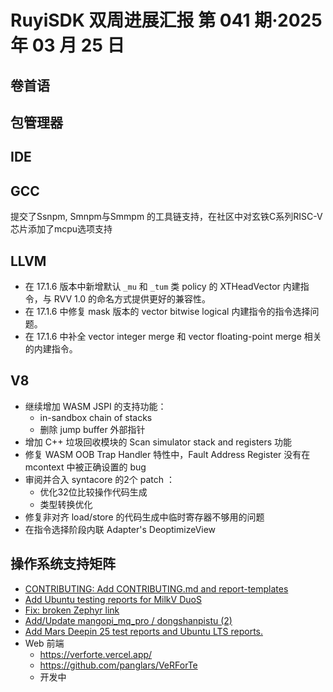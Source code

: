 # RuyiSDK 双周进展汇报  第 041 期·2025 年 03 月 25 日

## 卷首语

## 包管理器

## IDE

## GCC
提交了Ssnpm, Smnpm与Smmpm 的工具链支持，在社区中对玄铁C系列RISC-V芯片添加了mcpu选项支持

## LLVM

- 在 17.1.6 版本中新增默认 `_mu` 和 `_tum` 类 policy 的 XTHeadVector 内建指令，与 RVV 1.0 的命名方式提供更好的兼容性。
- 在 17.1.6 中修复 mask 版本的 vector bitwise logical 内建指令的指令选择问题。
- 在 17.1.6 中补全 vector integer merge 和 vector floating-point merge 相关的内建指令。

## V8
- 继续增加 WASM JSPI 的支持功能： 
  - in-sandbox chain of stacks 
  - 删除 jump buffer 外部指针
- 增加 C++ 垃圾回收模块的 Scan simulator stack and registers 功能
- 修复 WASM OOB Trap Handler 特性中，Fault Address Register 没有在 mcontext 中被正确设置的 bug
- 审阅并合入 syntacore 的2个 patch ：
  - 优化32位比较操作代码生成 
  - 类型转换优化
- 修复非对齐 load/store 的代码生成中临时寄存器不够用的问题
- 在指令选择阶段内联 Adapter's DeoptimizeView

## 操作系统支持矩阵

- [CONTRIBUTING: Add CONTRIBUTING.md and report-templates](https://github.com/ruyisdk/support-matrix/pull/193)
- [Add Ubuntu testing reports for MilkV DuoS](https://github.com/ruyisdk/support-matrix/pull/201)
- [Fix: broken Zephyr link](https://github.com/ruyisdk/support-matrix/pull/202)
- [Add/Update mangopi_mq_pro / dongshanpistu (2)](https://github.com/ruyisdk/support-matrix/pull/200)
- [Add Mars Deepin 25 test reports and Ubuntu LTS reports.](https://github.com/ruyisdk/support-matrix/pull/203)
- Web 前端
  - https://verforte.vercel.app/
  - https://github.com/panglars/VeRForTe
  - 开发中
